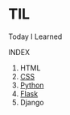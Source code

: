 # TIL
Today I Learned 

INDEX

1. HTML
2. [CSS](./02_CSS/191022_CSS.md)
3. [Python]()
4. [Flask](./04_Flask/191023_Flask.md)
5. Django
